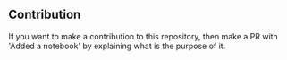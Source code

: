 ## Contribution

If you want to make a contribution to this repository, then make a PR with 'Added a notebook' by explaining what is the purpose of it.
